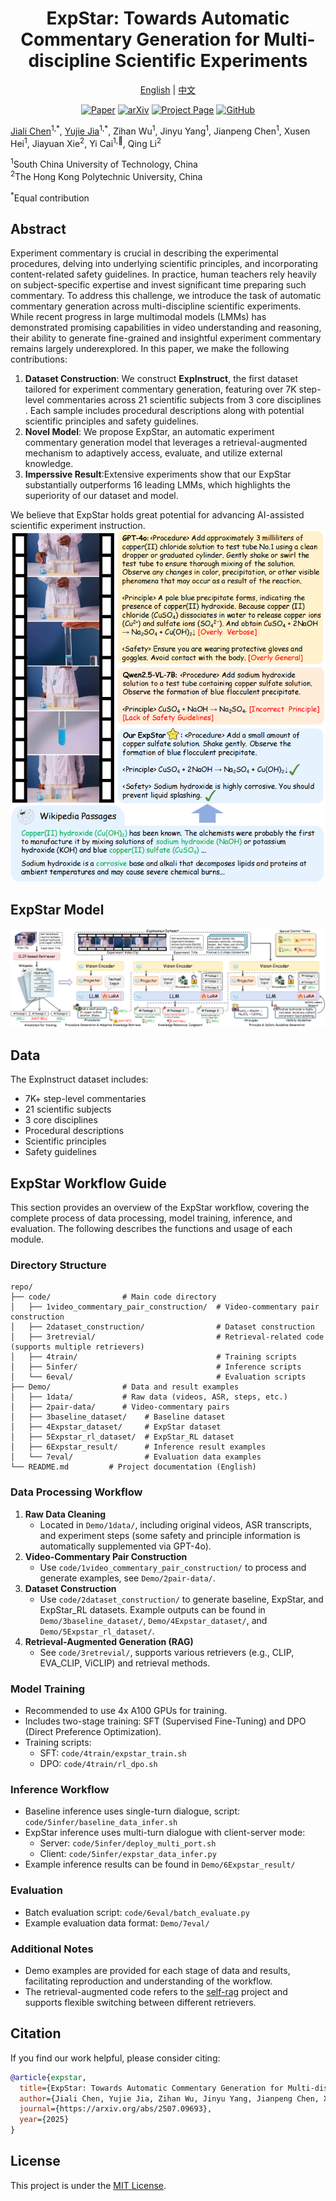 <div align="center">

# ExpStar: Towards Automatic Commentary Generation for Multi-discipline Scientific Experiments

<p align="center">
  <a href="README.md">English</a> |
  <a href="README_CN.md">中文</a>
</p>

[![Paper](https://img.shields.io/badge/Paper-PDF-red)](https://arxiv.org/abs/2507.09693)
[![arXiv](https://img.shields.io/badge/arXiv-PDF-b31b1b)](https://arxiv.org/abs/2507.09693)
[![Project Page](https://img.shields.io/badge/Project-Page-blue)](https://cgl-pro.github.io/expstar/)
[![GitHub](https://img.shields.io/badge/GitHub-Code-black)](https://github.com/Gary-code/ExpStar)

</div>

<p>
<a href="https://gary-code.github.io/">Jiali Chen</a><sup>1,*</sup>, <a href="https://yujie-jia.github.io/">Yujie Jia</a><sup>1,*</sup>, Zihan Wu<sup>1</sup>, Jinyu Yang<sup>1</sup>, Jianpeng Chen<sup>1</sup>, Xusen Hei<sup>1</sup>, Jiayuan Xie<sup>2</sup>, Yi Cai<sup>1,&#128231;</sup>, Qing Li<sup>2</sup>
</p>

<p>
<sup>1</sup>South China University of Technology, China<br>
<sup>2</sup>The Hong Kong Polytechnic University, China
</p>

<p>
<sup>*</sup>Equal contribution
</p>

## Abstract
Experiment commentary is crucial in describing the experimental procedures, delving into underlying scientific principles, and incorporating content-related safety guidelines.
In practice, human teachers rely heavily on subject-specific expertise and invest significant time preparing such commentary.
To address this challenge, we introduce the task of automatic commentary generation across multi-discipline scientific experiments.
While recent progress in large multimodal models (LMMs) has demonstrated promising capabilities in video understanding and reasoning, their ability to generate fine-grained and insightful experiment commentary remains largely underexplored.
In this paper, we make the following contributions:
1. **Dataset Construction**: We construct **ExpInstruct**, the first dataset tailored for experiment commentary generation, featuring over 7K step-level commentaries across 21 scientific subjects from 3 core disciplines . Each sample includes procedural descriptions along with potential scientific principles and safety guidelines.
2. **Novel Model**: We propose ExpStar, an automatic experiment commentary generation model that leverages a retrieval-augmented mechanism to adaptively access, evaluate, and utilize external knowledge. 
3. **Imperssive Result**:Extensive experiments show that our ExpStar substantially outperforms 16 leading LMMs, which highlights the superiority of our dataset and model.

We believe that ExpStar holds great potential for advancing AI-assisted scientific experiment instruction.
![Overview](static/images/intro_case_00.png)


## ExpStar Model
![Model](static/images/model_final_00.png)


## Data

The ExpInstruct dataset includes:
- 7K+ step-level commentaries
- 21 scientific subjects
- 3 core disciplines
- Procedural descriptions
- Scientific principles
- Safety guidelines

## ExpStar Workflow Guide

This section provides an overview of the ExpStar workflow, covering the complete process of data processing, model training, inference, and evaluation. The following describes the functions and usage of each module.

### Directory Structure

```
repo/
├── code/                # Main code directory
│   ├── 1video_commentary_pair_construction/  # Video-commentary pair construction
│   ├── 2dataset_construction/                # Dataset construction
│   ├── 3retrevial/                           # Retrieval-related code (supports multiple retrievers)
│   ├── 4train/                               # Training scripts
│   ├── 5infer/                               # Inference scripts
│   └── 6eval/                                # Evaluation scripts
├── Demo/                # Data and result examples
│   ├── 1data/           # Raw data (videos, ASR, steps, etc.)
│   ├── 2pair-data/      # Video-commentary pairs
│   ├── 3baseline_dataset/    # Baseline dataset
│   ├── 4Expstar_dataset/     # ExpStar dataset
│   ├── 5Expstar_rl_dataset/  # ExpStar_RL dataset
│   ├── 6Expstar_result/      # Inference result examples
│   └── 7eval/                # Evaluation data examples
└── README.md         # Project documentation (English)
```

### Data Processing Workflow

1. **Raw Data Cleaning**  
   - Located in `Demo/1data/`, including original videos, ASR transcripts, and experiment steps (some safety and principle information is automatically supplemented via GPT-4o).
2. **Video-Commentary Pair Construction**  
   - Use `code/1video_commentary_pair_construction/` to process and generate examples, see `Demo/2pair-data/`.
3. **Dataset Construction**  
   - Use `code/2dataset_construction/` to generate baseline, ExpStar, and ExpStar_RL datasets. Example outputs can be found in `Demo/3baseline_dataset/`, `Demo/4Expstar_dataset/`, and `Demo/5Expstar_rl_dataset/`.
4. **Retrieval-Augmented Generation (RAG)**  
   - See `code/3retrevial/`, supports various retrievers (e.g., CLIP, EVA_CLIP, ViCLIP) and retrieval methods.

### Model Training

- Recommended to use 4x A100 GPUs for training.
- Includes two-stage training: SFT (Supervised Fine-Tuning) and DPO (Direct Preference Optimization).
- Training scripts:
  - SFT: `code/4train/expstar_train.sh`
  - DPO: `code/4train/rl_dpo.sh`

### Inference Workflow

- Baseline inference uses single-turn dialogue, script: `code/5infer/baseline_data_infer.sh`
- ExpStar inference uses multi-turn dialogue with client-server mode:
  - Server: `code/5infer/deploy_multi_port.sh`
  - Client: `code/5infer/expstar_data_infer.py`
- Example inference results can be found in `Demo/6Expstar_result/`

### Evaluation

- Batch evaluation script: `code/6eval/batch_evaluate.py`
- Example evaluation data format: `Demo/7eval/`

### Additional Notes

- Demo examples are provided for each stage of data and results, facilitating reproduction and understanding of the workflow.
- The retrieval-augmented code refers to the [self-rag](https://github.com/AkariAsai/self-rag) project and supports flexible switching between different retrievers.

## Citation

If you find our work helpful, please consider citing:

```bibtex
@article{expstar,
  title={ExpStar: Towards Automatic Commentary Generation for Multi-discipline Scientific Experiments},
  author={Jiali Chen, Yujie Jia, Zihan Wu, Jinyu Yang, Jianpeng Chen, Xusen Hei, Jiayuan Xie, Yi Cai, Li Qing},
  journal={https://arxiv.org/abs/2507.09693},
  year={2025}
}
```

## License

This project is under the [MIT License](LICENSE).


